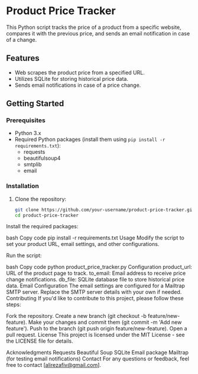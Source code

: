 # Product Price Tracker

This Python script tracks the price of a product from a specific website, compares it with the previous price, and sends an email notification in case of a change.

## Features

- Web scrapes the product price from a specified URL.
- Utilizes SQLite for storing historical price data.
- Sends email notifications in case of a price change.

## Getting Started

### Prerequisites

- Python 3.x
- Required Python packages (install them using `pip install -r requirements.txt`):
  - requests
  - beautifulsoup4
  - smtplib
  - email

### Installation

1. Clone the repository:

   ```bash
   git clone https://github.com/your-username/product-price-tracker.git
   cd product-price-tracker
Install the required packages:

bash
Copy code
pip install -r requirements.txt
Usage
Modify the script to set your product URL, email settings, and other configurations.

Run the script:

bash
Copy code
python product_price_tracker.py
Configuration
product_url: URL of the product page to track.
to_email: Email address to receive price change notifications.
db_file: SQLite database file to store historical price data.
Email Configuration
The email settings are configured for a Mailtrap SMTP server. Replace the SMTP server details with your own if needed.
Contributing
If you'd like to contribute to this project, please follow these steps:

Fork the repository.
Create a new branch (git checkout -b feature/new-feature).
Make your changes and commit them (git commit -m 'Add new feature').
Push to the branch (git push origin feature/new-feature).
Open a pull request.
License
This project is licensed under the MIT License - see the LICENSE file for details.

Acknowledgments
Requests
Beautiful Soup
SQLite
Email package
Mailtrap (for testing email notifications)
Contact
For any questions or feedback, feel free to contact [alirezafiv@gmail.com].
